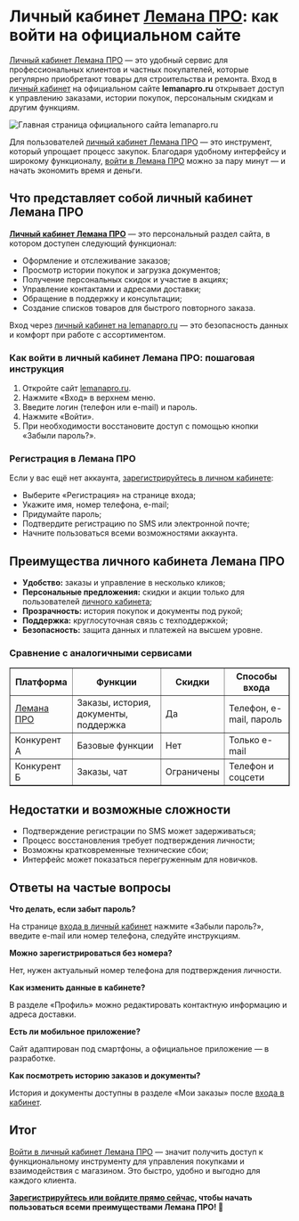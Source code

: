 <h1>Личный кабинет <a href="https://goo.su/cyUr" target="_blank">Лемана ПРО</a>: как войти на официальном сайте</h1> <p><a href="https://goo.su/cyUr" target="_blank">Личный кабинет Лемана ПРО</a> — это удобный сервис для профессиональных клиентов и частных покупателей, которые регулярно приобретают товары для строительства и ремонта. Вход в <a href="https://goo.su/cyUr" target="_blank">личный кабинет</a> на официальном сайте <b>lemanapro.ru</b> открывает доступ к управлению заказами, истории покупок, персональным скидкам и другим функциям.</p> <p><img src="https://github.com/user-attachments/assets/6c55773b-851b-486a-9a61-a6de51131228" alt="Главная страница официального сайта lemanapro.ru" /></p> <p>Для пользователей <a href="https://goo.su/cyUr" target="_blank">личный кабинет Лемана ПРО</a> — это инструмент, который упрощает процесс закупок. Благодаря удобному интерфейсу и широкому функционалу, <a href="https://goo.su/cyUr" target="_blank">войти в Лемана ПРО</a> можно за пару минут — и начать экономить время и деньги.</p> <h2>Что представляет собой личный кабинет Лемана ПРО</h2> <p><a href="https://goo.su/cyUr" target="_blank"><b>Личный кабинет Лемана ПРО</b></a> — это персональный раздел сайта, в котором доступен следующий функционал:</p> <ul> <li>Оформление и отслеживание заказов;</li> <li>Просмотр истории покупок и загрузка документов;</li> <li>Получение персональных скидок и участие в акциях;</li> <li>Управление контактами и адресами доставки;</li> <li>Обращение в поддержку и консультации;</li> <li>Создание списков товаров для быстрого повторного заказа.</li> </ul> <p>Вход через <a href="https://goo.su/cyUr" target="_blank">личный кабинет на lemanapro.ru</a> — это безопасность данных и комфорт при работе с ассортиментом.</p> <h3>Как войти в личный кабинет Лемана ПРО: пошаговая инструкция</h3> <ol> <li>Откройте сайт <a href="https://goo.su/cyUr" target="_blank">lemanapro.ru</a>.</li> <li>Нажмите «Вход» в верхнем меню.</li> <li>Введите логин (телефон или e-mail) и пароль.</li> <li>Нажмите «Войти».</li> <li>При необходимости восстановите доступ с помощью кнопки «Забыли пароль?».</li> </ol> <h3>Регистрация в Лемана ПРО</h3> <p>Если у вас ещё нет аккаунта, <a href="https://goo.su/cyUr" target="_blank">зарегистрируйтесь в личном кабинете</a>:</p> <ul> <li>Выберите «Регистрация» на странице входа;</li> <li>Укажите имя, номер телефона, e-mail;</li> <li>Придумайте пароль;</li> <li>Подтвердите регистрацию по SMS или электронной почте;</li> <li>Начните пользоваться всеми возможностями аккаунта.</li> </ul> <h2>Преимущества личного кабинета Лемана ПРО</h2> <ul> <li><b>Удобство:</b> заказы и управление в несколько кликов;</li> <li><b>Персональные предложения:</b> скидки и акции только для пользователей <a href="https://goo.su/cyUr" target="_blank">личного кабинета</a>;</li> <li><b>Прозрачность:</b> история покупок и документы под рукой;</li> <li><b>Поддержка:</b> круглосуточная связь с техподдержкой;</li> <li><b>Безопасность:</b> защита данных и платежей на высшем уровне.</li> </ul> <h3>Сравнение с аналогичными сервисами</h3> <table border="1" cellpadding="5" cellspacing="0"> <tr> <th>Платформа</th> <th>Функции</th> <th>Скидки</th> <th>Способы входа</th> </tr> <tr> <td><a href="https://goo.su/cyUr" target="_blank">Лемана ПРО</a></td> <td>Заказы, история, документы, поддержка</td> <td>Да</td> <td>Телефон, e-mail, пароль</td> </tr> <tr> <td>Конкурент А</td> <td>Базовые функции</td> <td>Нет</td> <td>Только e-mail</td> </tr> <tr> <td>Конкурент Б</td> <td>Заказы, чат</td> <td>Ограничены</td> <td>Телефон и соцсети</td> </tr> </table> <h2>Недостатки и возможные сложности</h2> <ul> <li>Подтверждение регистрации по SMS может задерживаться;</li> <li>Процесс восстановления требует подтверждения личности;</li> <li>Возможны кратковременные технические сбои;</li> <li>Интерфейс может показаться перегруженным для новичков.</li> </ul> <h2>Ответы на частые вопросы</h2> <b>Что делать, если забыт пароль?</b> <p>На странице <a href="https://goo.su/cyUr" target="_blank">входа в личный кабинет</a> нажмите «Забыли пароль?», введите e-mail или номер телефона, следуйте инструкциям.</p>

<b>Можно зарегистрироваться без номера?</b>
<p>Нет, нужен актуальный номер телефона для подтверждения личности.</p>

<b>Как изменить данные в кабинете?</b>
<p>В разделе «Профиль» можно редактировать контактную информацию и адреса доставки.</p>

<b>Есть ли мобильное приложение?</b>
<p>Сайт адаптирован под смартфоны, а официальное приложение — в разработке.</p>

<b>Как посмотреть историю заказов и документы?</b>
<p>История и документы доступны в разделе «Мои заказы» после <a href="https://goo.su/cyUr" target="_blank">входа в кабинет</a>.</p> <h2>Итог</h2> <p><a href="https://goo.su/cyUr" target="_blank">Войти в личный кабинет Лемана ПРО</a> — значит получить доступ к функциональному инструменту для управления покупками и взаимодействия с магазином. Это быстро, удобно и выгодно для каждого клиента.</p> <p><b><a href="https://goo.su/cyUr" target="_blank">Зарегистрируйтесь или войдите прямо сейчас</a>, чтобы начать пользоваться всеми преимуществами Лемана ПРО! 🔑</b></p>
